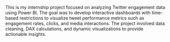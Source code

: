 This is my internship project focused on analyzing Twitter engagement data using Power BI. The goal was to develop interactive dashboards with time-based restrictions to visualize tweet performance metrics such as engagement rates, clicks, and media interactions. The project involved data cleaning, DAX calculations, and dynamic visualizations to provide actionable insights.
